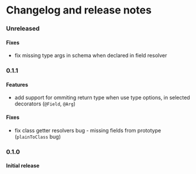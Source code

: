 # Changelog and release notes

### Unreleased
#### Fixes
- fix missing type args in schema when declared in field resolver

### 0.1.1
#### Features
- add support for ommiting return type when use type options, in selected decorators (`@Field`, `@Arg`)

#### Fixes
- fix class getter resolvers bug - missing fields from prototype (`plainToClass` bug)

### 0.1.0
#### Initial release